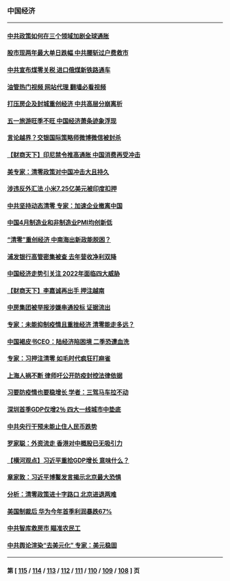 ### 中国经济
---
#### [中共政策如何在三个领域加剧全球通胀](../../pages/ncid283/n13725102.md?05021645) 
#### [股市现两年最大单日跌幅 中共腰斩过户费救市](../../pages/ncid283/n13724837.md?05021645) 
#### [中共宣布煤零关税 进口俄煤新铁路通车](../../pages/ncid283/n13724873.md?05021645) 
#### [油管热门视频 网站代理 翻墙必看视频](http://209.222.30.114:81/youtube.html?05021645)
#### [打压房企及封城重创经济 中共高层分崩离析](../../pages/ncid283/n13724872.md?05021645) 
#### [五一旅游旺季不旺 中国经济萧条迹象浮现](../../pages/ncid283/n13724856.md?05021645) 
#### [言论越界？交银国际策略师微博微信被封杀](../../pages/ncid283/n13724757.md?05021645) 
#### [【财商天下】印尼禁令推高通胀 中国消费再受冲击](../../pages/ncid283/n13724191.md?05021645) 
#### [美专家：清零政策对中国冲击大且持久](../../pages/ncid283/n13724236.md?05021645) 
#### [涉违反外汇法 小米7.25亿美元被印度扣押](../../pages/ncid283/n13724194.md?05021645) 
#### [中共坚持动态清零 专家：加速企业撤离中国](../../pages/ncid283/n13724014.md?05021645) 
#### [中国4月制造业和非制造业PMI均创新低](../../pages/ncid283/n13723801.md?05021645) 
#### [“清零”重创经济 中南海出新政能脱困？](../../pages/ncid283/n13723520.md?05021645) 
#### [浦发银行高管密集被查 去年营收净利双降](../../pages/ncid283/n13723731.md?05021645) 
#### [中国经济走势引关注 2022年面临四大威胁](../../pages/ncid283/n13723658.md?05021645) 
#### [【财商天下】李嘉诚再出手 押注越南](../../pages/ncid283/n13723603.md?05021645) 
#### [中房集团被举报涉嫌串通投标 证据流出](../../pages/ncid283/n13723611.md?05021645) 
#### [专家：未能抑制疫情且重挫经济 清零能走多远？](../../pages/ncid283/n13723499.md?05021645) 
#### [中国褐皮书CEO：陆经济陷困境 二季恐遭血洗](../../pages/ncid283/n13723599.md?05021645) 
#### [专家：习押注清零 如毛时代疯狂打麻雀](../../pages/ncid283/n13723589.md?05021645) 
#### [上海人祸不断 律师吁公开防疫封控法律依据](../../pages/ncid283/n13723309.md?05021645) 
#### [习要防疫情也要稳增长 学者：三驾马车拉不动](../../pages/ncid283/n13723310.md?05021645) 
#### [深圳首季GDP仅增2％ 四大一线城市中垫底](../../pages/ncid283/n13723083.md?05021645) 
#### [中共央行干预未能止住人民币跌势](../../pages/ncid283/n13723109.md?05021645) 
#### [罗家聪：外资流走 香港对中概股已无吸引力](../../pages/ncid283/n13722926.md?05021645) 
#### [【横河观点】习近平重拾GDP增长 意味什么？](../../pages/ncid283/n13722847.md?05021645) 
#### [章家敦：习近平博鳌发言揭示北京最大恐惧](../../pages/ncid283/n13722777.md?05021645) 
#### [分析：清零政策进十字路口 北京进退两难](../../pages/ncid283/n13722760.md?05021645) 
#### [美国制裁后 华为今年首季利润暴跌67%](../../pages/ncid283/n13722751.md?05021645) 
#### [中共智库救房市 瞄准农民工](../../pages/ncid283/n13722658.md?05021645) 
#### [中共舆论渲染“去美元化” 专家：美元稳固](../../pages/ncid283/n13722637.md?05021645) 

---
#### 第 [ [115](./115.md?05021645) / [114](./114.md?05021645) / [113](./113.md?05021645) / [112](./112.md?05021645) / [111](./111.md?05021645) / [110](./110.md?05021645) / [109](./109.md?05021645) / [108](./108.md?05021645) ] 页
